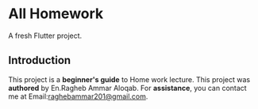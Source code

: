 # All Homework

A fresh Flutter project.

## Introduction

This project is a **beginner's guide** to Home work lecture.
This project was **authored** by En.Ragheb Ammar Aloqab.
For **assistance**, you can contact me at Email:raghebammar201@gmail.com.
